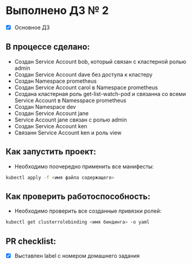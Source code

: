 # Выполнено ДЗ № 2

 - [x] Основное ДЗ

## В процессе сделано:
 - Создан Service Account bob, который связан с кластерной ролью admin
 - Создан Service Account dave без доступа к кластеру
 - Создан Namespace prometheus
 - Создан Service Account carol в Namespace prometheus
 - Создана кластерная роль get-list-watch-pod и связанна со всеми Service Account в Namesspace prometheus
 - Создан Namespace dev
 - Создан Service Account jane
 - Service Account jane связан с ролью admin
 - Создан Service Account ken
 - Cвязанн Service Account ken и роль view

## Как запустить проект:
 - Необходимо поочередно применить все манифесты:
 ```bash
 kubectl apply -f <имя файла содержащего>
 ```

## Как проверить работоспособность:
 - Необходимо проверить все созданные привязки ролей:
 ```bash
kubectl get clusterrolebinding <имя биндинга> -o yaml
 ```

## PR checklist:
 - [x] Выставлен label с номером домашнего задания

 